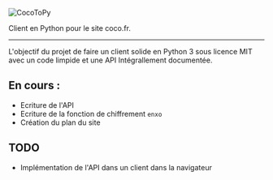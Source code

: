 ![CocoToPy](https://my.mixtape.moe/sjokrz.svg)

Client en Python pour le site coco.fr.

***

L'objectif du projet de faire un client solide en Python 3 sous licence MIT avec un code limpide et une API Intégrallement documentée.

## En cours :
* Ecriture de l'API
* Ecriture de la fonction de chiffrement `enxo`
* Création du plan du site

## TODO
* Implémentation de l'API dans un client dans la navigateur
